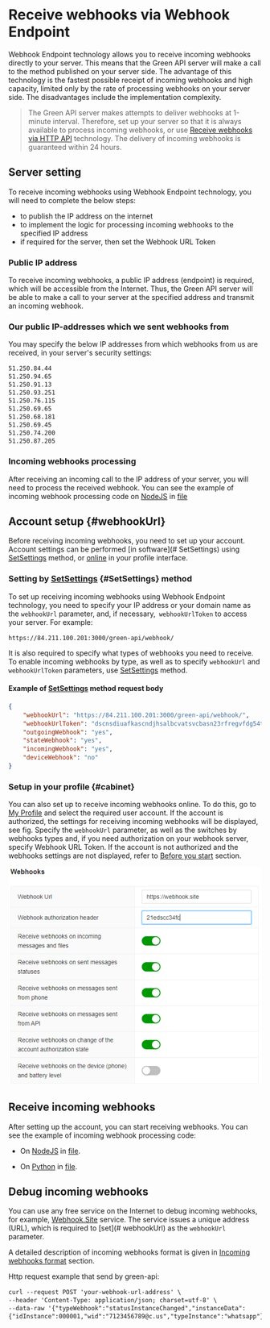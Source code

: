 # Receive webhooks via Webhook Endpoint

Webhook Endpoint technology allows you to receive incoming webhooks directly to your server. This means that the Green API server will make a call to the method published on your server side. The advantage of this technology is the fastest possible receipt of incoming webhooks and high capacity, limited only by the rate of processing webhooks on your server side. The disadvantages include the implementation complexity. 

> The Green API server makes attempts to deliver webhooks at 1-minute interval. Therefore, set up your server so that it is always available to process incoming webhooks, or use [Receive webhooks via HTTP API](technology-http-api.md) technology. The delivery of incoming webhooks is guaranteed within 24 hours. 

## Server setting

To receive incoming webhooks using Webhook Endpoint technology, you will need to complete the below steps:

- to publish the IP address on the internet
- to implement the logic for processing incoming webhooks to the specified IP address
- if required for the server, then set the Webhook URL Token 

### Public IP address

To receive incoming webhooks, a public IP address (endpoint) is required, which will be accessible from the Internet. Thus, the Green API server will be able to make a call to your server at the specified address and transmit an incoming webhook.

### Our public IP-addresses which we sent webhooks from

You may specify the below IP addresses from which webhooks from us are received, in your server's security settings:

```
51.250.84.44
51.250.94.65
51.250.91.13
51.250.93.251
51.250.76.115
51.250.69.65
51.250.68.181
51.250.69.45
51.250.74.200
51.250.87.205
```
### Incoming webhooks processing

After receiving an incoming call to the IP address of your server, you will need to process the received webhook. You can see the example of incoming webhook processing code on [NodeJS](https://nodejs.org) in [file](https://github.com/green-api/whatsapp-api-client/blob/master/examples/ReceiveWebhook.js)

## Account setup {#webhookUrl}

Before receiving incoming webhooks, you need to set up your account. Account settings can be performed [in software](# SetSettings) using [SetSettings](../account/SetSettings.md) method, or [online](#cabinet) in your profile interface.

### Setting by [SetSettings](../account/SetSettings.md) {#SetSettings} method

To set up receiving incoming webhooks using Webhook Endpoint technology, you need to specify your IP address or your domain name as the `webhookUrl` parameter, and, if necessary,` webhookUrlToken` to access your server. For example:

```
https://84.211.100.201:3000/green-api/webhook/
```

It is also required to specify what types of webhooks you need to receive. To enable incoming webhooks by type, as well as to specify `webhookUrl` and` webhookUrlToken` parameters, use [SetSettings](../account/SetSettings.md) method.

#### Example of [SetSettings](../account/SetSettings.md) method request body

```json
{
    "webhookUrl": "https://84.211.100.201:3000/green-api/webhook/",
    "webhookUrlToken": "dscnsdiuafkascndjhsalbcvatsvcbasn23rfregvfdg54tds",
    "outgoingWebhook": "yes",
    "stateWebhook": "yes",
    "incomingWebhook": "yes",
    "deviceWebhook": "no"
}
```

### Setup in your profile {#cabinet}

You can also set up to receive incoming webhooks online. To do this, go to [My Profile](https://console.green-api.com) and select the required user account. If the account is authorized, the settings for receiving incoming webhooks will be displayed, see fig. Specify the `webhookUrl` parameter, as well as the switches by webhooks types and, if you need authorization on your webhook server, specify Webhook URL Token. If the account is not authorized and the webhooks settings are not displayed, refer to [Before you start](../../before-start.md#qr) section.

![Setup in your profile](../../assets/technology-webhook-endpoint.png)

## Receive incoming webhooks

After setting up the account, you can start receiving webhooks. You can see the example of incoming webhook processing code:

- On [NodeJS](https://nodejs.org) in [file](../../sdk/nodejs/receiveNotificationserver.md#_5).

- On [Python](https://python.org) in [file](../../sdk/python/pythonWebhookServer/index.md).

## Debug incoming webhooks

You can use any free service on the Internet to debug incoming webhooks, for example, [Webhook.Site](https://webhook.site/) service. The service issues a unique address (URL), which is required to [set](# webhookUrl) as the `webhookUrl` parameter.

A detailed description of incoming webhooks format is given in [Incoming webhooks format](notifications-format/index.md) section.

Http request example that send by green-api:

```
curl --request POST 'your-webhook-url-address' \
--header 'Content-Type: application/json; charset=utf-8' \
--data-raw '{"typeWebhook":"statusInstanceChanged","instanceData":{"idInstance":000001,"wid":"7123456789@c.us","typeInstance":"whatsapp"},"timestamp":1654553712,"statusInstance":"online"}'
```
